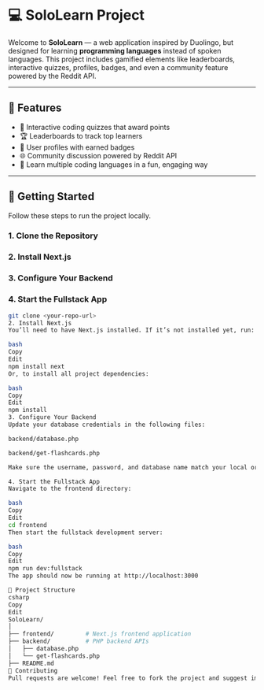 # 💻 SoloLearn Project

Welcome to **SoloLearn** — a web application inspired by Duolingo, but designed for learning **programming languages** instead of spoken languages. This project includes gamified elements like leaderboards, interactive quizzes, profiles, badges, and even a community feature powered by the Reddit API.

---

## 🚀 Features

- 🎯 Interactive coding quizzes that award points  
- 🏆 Leaderboards to track top learners  
- 👤 User profiles with earned badges  
- 🌐 Community discussion powered by Reddit API  
- 🧠 Learn multiple coding languages in a fun, engaging way  

---

## 🔧 Getting Started

Follow these steps to run the project locally.

### 1. Clone the Repository



### 2. Install Next.js



### 3. Configure Your Backend


### 4. Start the Fullstack App




```bash
git clone <your-repo-url>
2. Install Next.js
You’ll need to have Next.js installed. If it’s not installed yet, run:

bash
Copy
Edit
npm install next
Or, to install all project dependencies:

bash
Copy
Edit
npm install
3. Configure Your Backend
Update your database credentials in the following files:

backend/database.php

backend/get-flashcards.php

Make sure the username, password, and database name match your local or remote setup.

4. Start the Fullstack App
Navigate to the frontend directory:

bash
Copy
Edit
cd frontend
Then start the fullstack development server:

bash
Copy
Edit
npm run dev:fullstack
The app should now be running at http://localhost:3000

📁 Project Structure
csharp
Copy
Edit
SoloLearn/
│
├── frontend/         # Next.js frontend application
├── backend/          # PHP backend APIs
│   ├── database.php
│   └── get-flashcards.php
├── README.md
🙌 Contributing
Pull requests are welcome! Feel free to fork the project and suggest improvements, fix bugs, or add new features.

